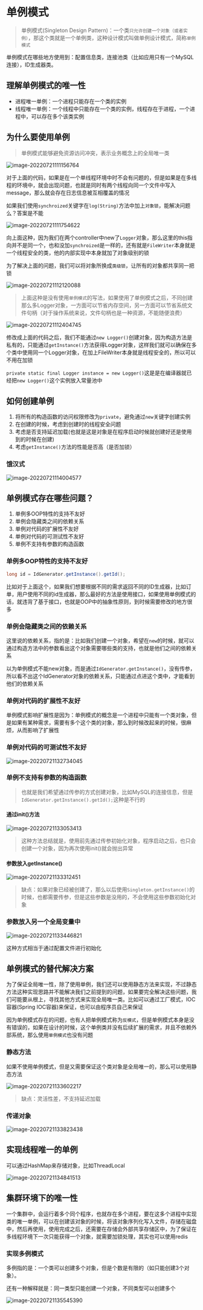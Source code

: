 # 单例模式

> 单例模式(Singleton Design Pattern)：一个类`只允许创建一个对象（或者实例）`，那这个类就是一个单例类，这种设计模式叫做单例设计模式，简称`单例模式`

单例模式在哪些地方使用到：配置信息类，连接池类（比如应用只有一个MySQL连接），ID生成器类。



## 理解单例模式的唯一性

- 进程唯一单例：一个进程只能存在一个类的实例
- 线程唯一单例：一个线程中只能存在一个类的实例，线程存在于进程，一个进程中，可以存在多个该类实例

## 为什么要使用单例

> 单例模式能够避免资源访问冲突，表示业务概念上的全局唯一类

![image-20220721111156764](https://picture.xcye.xyz/image-20220721111156764.png)

对于上面的代码，如果是在一个单线程环境中时不会有问题的，但是如果是在多线程的环境中，就会出现问题，也就是同时有两个线程向同一个文件中写入message，那么就会存在日志信息被互相覆盖的情况

如果我们使用`synchroized`关键字在`log(String)`方法中加上`对象锁`，能解决问题么？答案是不能

![image-20220721111754622](https://picture.xcye.xyz/image-20220721111754622.png)

向上面这种，因为我们在两个controller中new了`Logger`对象，那么这里的this指向并不是同一个，也和没加`synchroized`是一样的，还有就是`FileWriter`本身就是一个线程安全的类，他的内部实现中本身就加了对象级别的锁

为了解决上面的问题，我们可以将对象所换成`类级锁`，让所有的对象都共享同一把锁

![image-20220721112120088](https://picture.xcye.xyz/image-20220721112120088.png)

> 上面这种是没有使用`单例模式`的写法，如果使用了单例模式之后，不同创建那么多Logger对象，一方面可以节省内存空间，另一方面可以节省系统文件句柄（对于操作系统来说，文件句柄也是一种资源，不能随便浪费）

![image-20220721112404745](https://picture.xcye.xyz/image-20220721112404745.png)

修改成上面的代码之后，我们不能通过`new Logger()`创建对象，因为构造方法是私有的，只能通过`getInstance()`方法获得Logger对象，这样我们就可以确保在多个类中使用同一个Logger对象，在加上FileWriter本身就是线程安全的，所以可以不用在加锁

`private static final Logger instance = new Logger()`这是是在编译器就已经把`new Logger()`这个实例放入常量池中



## 如何创建单例

1. 将所有的构造函数的访问权限修改为`private`，避免通过`new`关键字创建实例
2. 在创建的时候，考虑到创建时的线程安全问题
3. 考虑是否支持延迟加载(也就是这是对象是在程序启动时候就创建好还是使用到的时候在创建)
4. 考虑`getInstance()`方法的性能是否高（是否加锁）



### 饿汉式

![image-20220721114004577](https://picture.xcye.xyz/image-20220721114004577.png)

## 单例模式存在哪些问题？

1. 单例多OOP特性的支持不友好
2. 单例会隐藏类之间的依赖关系
3. 单例对代码的扩展性不友好
4. 单例对代码的可测试性不友好
5. 单例不支持有参数的构造函数



### 单例多OOP特性的支持不友好

```java
long id = IdGenerator.getInstance().getId();
```

比如对于上面这个，如果我们想要根据不同的需求返回不同的ID生成器，比如订单，用户使用不同的id生成器，那么最好的方法是使用接口，如果使用单例模式的话，就违背了基于接口，也就是OOP中的抽象性原则，到时候需要修改的地方很多



### 单例会隐藏类之间的依赖关系

这里说的依赖关系，指的是：比如我们创建一个对象，希望在`new`的时候，就可以通过构造方法中的参数看出这个对象需要哪些类的支持，也就是他们之间的依赖关系

以为单例模式不能new对象，而是通过`IdGenerator.getInstance()`，没有传参，所以看不出这个IdGenerator对象的依赖关系，只能通过点进这个类中，才能看到他们的依赖关系



### 单例对代码的扩展性不友好

单例模式影响扩展性是因为：单例模式的概念是一个进程中只能有一个类对象，但是如果有某种需求，需要有多个这个类的对象，那么到时候改起来的时候，很麻烦，从而影响了扩展性



### 单例对代码的可测试性不友好

![image-20220721132734045](https://picture.xcye.xyz/image-20220721132734045.png)

### 单例不支持有参数的构造函数

> 也就是我们希望通过传参的方式创建对象，比如MySQL的连接信息，但是`IdGenerator.getInstance().getId();`这种是不行的



#### 通过init()方法

![image-20220721133053413](https://picture.xcye.xyz/image-20220721133053413.png)

> 这种方法总结就是，使用前先通过传参初始化对象，程序启动之后，也只会创建一个对象，因为再次使用init()就会抛出异常



#### 参数放入getInstance()

![image-20220721133312451](https://picture.xcye.xyz/image-20220721133312451.png)

> 缺点：如果对象已经被创建了，那么以后使用`Singleton.getInstance()`的时候，也都需要传参，但是这些参数是没用的，不会使用这些参数初始化对象



### 参数放入另一个全局变量中

![image-20220721133446821](https://picture.xcye.xyz/image-20220721133446821.png)

这种方式相当于通过配置文件进行初始化

## 单例模式的替代解决方案

为了保证全局唯一性，除了使用单例，我们还可以使用静态方法来实现，不过静态方法这种实现思路并不能解决我们之前提到的问题，如果要完全解决这些问题，我们可能要从根上，寻找其他方式来实现全局唯一类。比如可以通过工厂模式，IOC容器(Spring IOC容器)来保证，也可以由程序员自己来保证

因为单例模式存在的问题，也有人把单例模式称为`反模式`，但是单例模式本身是没有错误的，如果在设计的时候，这个单例类并没有后续扩展的需求，并且不依赖外部系统，那么使用`单例模式`也没有问题



### 静态方法

如果不使用单例模式，但是又需要保证这个类对象是全局唯一的，那么可以使用静态方法

![image-20220721133602217](https://picture.xcye.xyz/image-20220721133602217.png)

> 缺点：灵活性差，不支持延迟加载



### 传递对象

![image-20220721133823438](https://picture.xcye.xyz/image-20220721133823438.png)

## 实现线程唯一的单例

可以通过HashMap来存储对象，比如ThreadLocal

![image-20220721134841513](https://picture.xcye.xyz/image-20220721134841513.png)

## 集群环境下的唯一性

一个集群中，会运行着多个同个程序，也就存在多个进程，要在这多个进程中实现类的唯一单例，可以在创建该对象的时候，将该对象序列化写入文件，存储在磁盘中，然后再使用，使用完成之后，还需要在存储会外部共享存储区中，为了保证在多线程环境下一次只能获得一个对象，就需要加锁处理，其实也可以使用redis



### 实现多例模式

多例指的是：一个类可以创建多个对象，但是个数是有限的（如只能创建3个对象）。

还有一种解释就是：同一类型只能创建一个对象，不同类型可以创建多个

![image-20220721135545390](https://picture.xcye.xyz/image-20220721135545390.png)